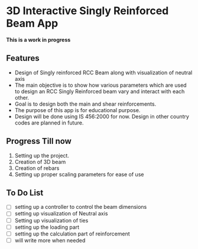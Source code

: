 # 3D Interactive Singly Reinforced Beam App

**This is a work in progress**

## Features

- Design of Singly reinforced RCC Beam along with visualization of neutral axis
- The main objective is to show how various parameters which are used to design an RCC Singly Reinforced beam vary and interact with each other.
- Goal is to design both the main and shear reinforcements.
- The purpose of this app is for educational purpose.
- Design will be done using IS 456:2000 for now. Design in other country codes are planned in future.

## Progress Till now

1. Setting up the project.
2. Creation of 3D beam
3. Creation of rebars
4. Setting up proper scaling parameters for ease of use

## To Do List

- [ ] setting up a controller to control the beam dimensions
- [ ] setting up visualization of Neutral axis
- [ ] Setting up visualization of ties
- [ ] setting up the loading part
- [ ] setting up the calculation part of reinforcement
- [ ] will write more when needed
